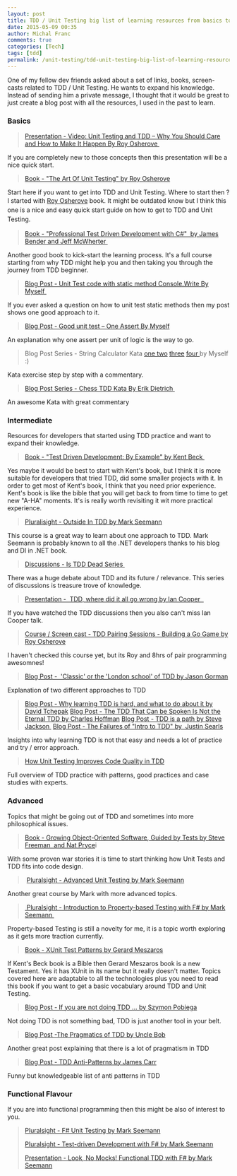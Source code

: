 ```yaml
---
layout: post
title: TDD / Unit Testing big list of learning resources from basics to advanced topics
date: 2015-05-09 00:35
author: Michal Franc
comments: true
categories: [Tech]
tags: [tdd]
permalink: /unit-testing/tdd-unit-testing-big-list-of-learning-resources-from-basics-to-advanced-topics/
---
```

One of my fellow dev friends asked about a set of links, books, screen-casts related to TDD / Unit Testing. He wants to expand his knowledge. Instead of sending him a private message, I thought that it would be great to just create a blog post with all the resources, I used in the past to learn.
<h3>Basics</h3>

<blockquote>
<a href="http://osherove.com/videos/2013/10/16/video-unit-testing-and-tdd-ndash-why-you-should-care-and-how.html">Presentation - Video: Unit Testing and TDD – Why You Should Care and How to Make It Happen By Roy Osherove </a>
</blockquote>
If you are completely new to those concepts then this presentation will be a nice quick start.

<blockquote>
<a href=" http://www.manning.com/osherove/">Book - "The Art Of Unit Testing" by Roy Osherove</a>
</blockquote>
Start here if you want to get into TDD and Unit Testing. Where to start then ? I started with <a href="http://osherove.com/">Roy Osherove</a> book. <span style="line-height: 1.5;">It might be outdated know but I think this one is a nice and easy quick start guide on how to get to TDD and Unit Testing. </span>

<blockquote>
<a href="http://www.amazon.com/Professional-Test-Driven-Development-Applications/dp/047064320X/">Book - "Professional Test Driven Development with C#"  by </a><a href="http://www.amazon.com/James-Bender/e/B004W11KOS/ref=dp_byline_cont_book_1" data-asin="B004W11KOS">James Bender</a><a href="http://www.amazon.com/Professional-Test-Driven-Development-Applications/dp/047064320X/"> and </a><a href="http://www.amazon.com/Jeff-McWherter/e/B004D4FGQM/ref=dp_byline_cont_book_2" data-asin="B004D4FGQM">Jeff McWherter</a><a href="http://www.amazon.com/Professional-Test-Driven-Development-Applications/dp/047064320X/"> </a>
</blockquote>
Another good book to kick-start the learning process. It's a full course starting from why TDD might help you and then taking you through the journey from TDD beginner.

<blockquote>
<a href="http://www.mfranc.com/unit-testing/unit-test-code-with-static-method-console-write/">Blog Post - Unit Test code with static method Console.Write By Myself </a>
</blockquote>
If you ever asked a question on how to unit test static methods then my post shows one good approach to it.

<blockquote>
<a href="http://www.mfranc.com/unit-testing/good-unit-test-one-assert/ ">Blog Post - Good unit test – One Assert By Myself</a>
</blockquote>
An explanation why one assert per unit of logic is the way to go.

<blockquote>
Blog Post Series - String Calculator Kata <a href="http://www.mfranc.com/tdd/tdd-commit-by-commit-string-calculator-i/">one </a><a href="http://www.mfranc.com/tdd/tdd-commit-by-commit-string-calculator-ii/">two</a> <a href="http://www.mfranc.com/tdd/tdd-commit-by-commit-string-calculator-kata-iii/">three</a> <a href="http://www.mfranc.com/tdd/tdd-commit-by-commit-string-calculator-kata-iv/">four </a>by Myself :)
</blockquote>
Kata exercise step by step with a commentary.

<blockquote>
<a href="http://www.daedtech.com/tag/unit-testing">Blog Post Series - Chess TDD Kata By </a><a title="Posts by Erik Dietrich" href="http://www.daedtech.com/author/erik" rel="author">Erik Dietrich</a><a href="http://www.daedtech.com/tag/unit-testing"> </a>
</blockquote>
An awesome Kata with great commentary
<h3>Intermediate</h3>
Resources for developers that started using TDD practice and want to expand their knowledge.
<blockquote>
<a href="http://www.amazon.com/Test-Driven-Development-By-Example/dp/0321146530/">Book - "Test Driven Development: By Example" by Kent Beck </a>
</blockquote>
Yes maybe it would be best to start with Kent's book, but I think it is more suitable for developers that tried TDD, did some smaller projects with it. In order to get most of Kent's book, I think that you need prior experience. Kent's book is like the bible that you will get back to from time to time to get new "A-HA" moments. It's is really worth revisiting it wit more practical experience.

<blockquote>
<a href="http://www.pluralsight.com/courses/outside-in-tdd">Pluralisight - Outside In TDD by Mark Seemann</a>
</blockquote>
This course is a great way to learn about one approach to TDD. Mark Seemann is probably known to all the .NET developers thanks to his blog and DI in .NET book.

<blockquote>
<a href="http://martinfowler.com/articles/is-tdd-dead/">Discussions - Is TDD Dead Series </a>
</blockquote>
There was a huge debate about TDD and its future / relevance. This series of discussions is treasure trove of knowledge.

<blockquote>
<a href="https://vimeo.com/68375232">Presentation -  TDD, where did it all go wrong by </a><a href="https://vimeo.com/68375232">Ian Cooper </a><a href="https://vimeo.com/68375232"> </a>
</blockquote>
If you have watched the TDD discussions then you also can't miss Ian Cooper talk.

<blockquote>
<a href=" http://courses.osherove.com/courses/tddpairing">Course / Screen cast - TDD Pairing Sessions - Building a Go Game by Roy Osherove</a>
</blockquote>
I haven't checked this course yet, but its Roy and 8hrs of pair programming awesomnes!

<blockquote>
<a href=" http://codemanship.co.uk/parlezuml/blog/?postid=987">Blog Post -  'Classic' or the 'London school' of TDD by Jason Gorman</a>
</blockquote>
Explanation of two different approaches to TDD

<blockquote>
<a href="http://www.davesquared.net/2011/03/why-learning-tdd-is-hard-and-what-to-do.html/">Blog Post - Why learning TDD is hard, and what to do about it by David Tchepak</a>  
<a href="http://hoff2.com/2014/01/24/tdd_is_a_path.html">Blog Post - The TDD That Can be Spoken Is Not the Eternal TDD by Charles Hoffman</a>  
<a href="http://stevenjackson.github.io/2014/01/26/tdd-is-a-path/">Blog Post - TDD is a path by Steve Jackson </a>  
<a href="http://blog.testdouble.com/posts/2014-01-25-the-failures-of-intro-to-tdd.html">Blog Post - The Failures of "Intro to TDD" by  Justin Searls</a>  
</blockquote>
Insights into why learning TDD is not that easy and needs a lot of practice and try / error approach.

<blockquote>
<a href="https://www.simform.com/unit-testing-tdd/">How Unit Testing Improves Code Quality in TDD</a>  
</blockquote>
Full overview of TDD practice with patterns, good practices and case studies with experts.

<h3>Advanced</h3>
Topics that might be going out of TDD and sometimes into more philosophical issues.
<blockquote>
<a href=" http://www.amazon.com/Growing-Object-Oriented-Software-Guided-Tests/dp/0321503627">Book - Growing Object-Oriented Software, Guided by Tests by Steve Freeman  and Nat Pryce</a>i
</blockquote>
With some proven war stories it is time to start thinking how Unit Tests and TDD fits into code design.

<blockquote>
 <a href=" http://www.pluralsight.com/courses/advanced-unit-testing">Pluralsight - Advanced Unit Testing by </a><a href="http://www.pluralsight.com/author/mark-seemann">Mark Seemann</a>
</blockquote>
Another great course by Mark with more advanced topics.

<blockquote>
<a href="http://www.pluralsight.com/courses/fsharp-property-based-testing-introduction"> Pluralsight - Introduction to Property-based Testing with F# by Mark Seemann </a>
</blockquote>
Property-based Testing is still a novelty for me, it is a topic worth exploring as it gets more traction currently.

<blockquote>
<a href="http://xunitpatterns.com/">Book - XUnit Test Patterns by Gerard Meszaros</a>
</blockquote>
If Kent's Beck book is a Bible then Gerard Meszaros book is a new Testament. Yes it has XUnit in its name but it really doesn't matter. Topics covered here are adaptable to all the technologies plus you need to read this book if you want to get a basic vocabulary around TDD and Unit Testing.

<blockquote>
<a href="http://simon-says-architecture.com/2012/06/27/if-you-are-not-doing-tdd/">Blog Post - If you are not doing TDD ... by Szymon Pobiega</a>
</blockquote>
Not doing TDD is not something bad, TDD is just another tool in your belt.

<blockquote>
<a href="http://blog.8thlight.com/uncle-bob/2013/03/06/ThePragmaticsOfTDD.html">Blog Post -The Pragmatics of TDD by Uncle Bob</a>
</blockquote>
Another great post explaining that there is a lot of pragmatism in TDD

<blockquote>
<a href=" http://blog.james-carr.org/2006/11/03/tdd-anti-patterns/ ">Blog Post - TDD Anti-Patterns by James Carr</a>
</blockquote>
Funny but knowledgeable list of anti patterns in TDD

<h3>Functional Flavour</h3>
If you are into functional programming then this might be also of interest to you.
<blockquote>
<a href="http://www.pluralsight.com/courses/fsharp-unit-testing">Pluralsight - F# Unit Testing by Mark Seemann</a>

<a href="http://www.pluralsight.com/courses/fsharp-test-driven-development">Pluralsight - Test-driven Development with F# by Mark Seemann</a>

<a href="http://www.infoq.com/presentations/mock-fsharp-tdd/">Presentation - Look, No Mocks! Functional TDD with F# by Mark Seemann</a>
</blockquote>

